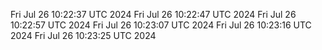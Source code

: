 Fri Jul 26 10:22:37 UTC 2024
Fri Jul 26 10:22:47 UTC 2024
Fri Jul 26 10:22:57 UTC 2024
Fri Jul 26 10:23:07 UTC 2024
Fri Jul 26 10:23:16 UTC 2024
Fri Jul 26 10:23:25 UTC 2024
